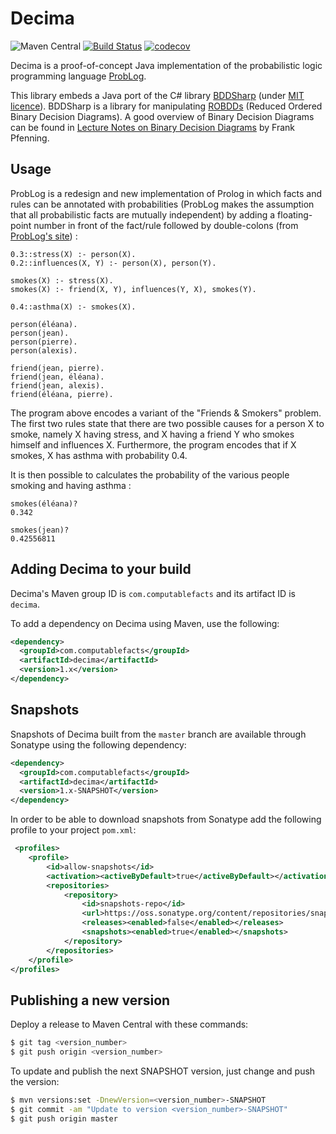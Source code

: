 # Decima

![Maven Central](https://img.shields.io/maven-central/v/com.computablefacts/decima)
[![Build Status](https://travis-ci.com/computablefacts/decima.svg?branch=master)](https://travis-ci.com/computablefacts/decima)
[![codecov](https://codecov.io/gh/computablefacts/decima/branch/master/graph/badge.svg)](https://codecov.io/gh/computablefacts/decima)

Decima is a proof-of-concept Java implementation of the probabilistic logic programming language [ProbLog](https://dtai.cs.kuleuven.be/problog).

This library embeds a Java port of the C# library [BDDSharp](https://github.com/ancailliau/BDDSharp) (under [MIT licence](https://opensource.org/licenses/mit-license.php)). 
BDDSharp is a library for manipulating [ROBDDs](https://en.wikipedia.org/wiki/Binary_decision_diagram) (Reduced Ordered 
Binary Decision Diagrams). A good overview of Binary Decision Diagrams can be found in [Lecture Notes on Binary Decision Diagrams](https://www.cs.cmu.edu/~fp/courses/15122-f10/lectures/19-bdds.pdf)
by Frank Pfenning.

## Usage

ProbLog is a redesign and new implementation of Prolog in which facts and rules can be annotated with probabilities 
(ProbLog makes the assumption that all probabilistic facts are mutually independent) by adding a floating-point number 
in front of the fact/rule followed by double-colons (from [ProbLog's site](https://dtai.cs.kuleuven.be/problog/tutorial/basic/05_smokers.html)) :

```
0.3::stress(X) :- person(X).
0.2::influences(X, Y) :- person(X), person(Y).

smokes(X) :- stress(X).
smokes(X) :- friend(X, Y), influences(Y, X), smokes(Y).

0.4::asthma(X) :- smokes(X).

person(éléana).
person(jean).
person(pierre).
person(alexis).

friend(jean, pierre).
friend(jean, éléana).
friend(jean, alexis).
friend(éléana, pierre).
```

The program above encodes a variant of the "Friends & Smokers" problem. The first two rules state that there are two 
possible causes for a person X to smoke, namely X having stress, and X having a friend Y who smokes himself and 
influences X. Furthermore, the program encodes that if X smokes, X has asthma with probability 0.4.

It is then possible to calculates the probability of the various people smoking and having asthma :

```
smokes(éléana)?
0.342

smokes(jean)?
0.42556811
```

## Adding Decima to your build

Decima's Maven group ID is `com.computablefacts` and its artifact ID is `decima`.

To add a dependency on Decima using Maven, use the following:

```xml
<dependency>
  <groupId>com.computablefacts</groupId>
  <artifactId>decima</artifactId>
  <version>1.x</version>
</dependency>
```

## Snapshots 

Snapshots of Decima built from the `master` branch are available through Sonatype 
using the following dependency:

```xml
<dependency>
  <groupId>com.computablefacts</groupId>
  <artifactId>decima</artifactId>
  <version>1.x-SNAPSHOT</version>
</dependency>
```

In order to be able to download snapshots from Sonatype add the following profile 
to your project `pom.xml`:

```xml
 <profiles>
    <profile>
        <id>allow-snapshots</id>
        <activation><activeByDefault>true</activeByDefault></activation>
        <repositories>
            <repository>
                <id>snapshots-repo</id>
                <url>https://oss.sonatype.org/content/repositories/snapshots</url>
                <releases><enabled>false</enabled></releases>
                <snapshots><enabled>true</enabled></snapshots>
            </repository>
        </repositories>
    </profile>
</profiles>
```

## Publishing a new version

Deploy a release to Maven Central with these commands:

```bash
$ git tag <version_number>
$ git push origin <version_number>
```

To update and publish the next SNAPSHOT version, just change and push the version:

```bash
$ mvn versions:set -DnewVersion=<version_number>-SNAPSHOT
$ git commit -am "Update to version <version_number>-SNAPSHOT"
$ git push origin master
```